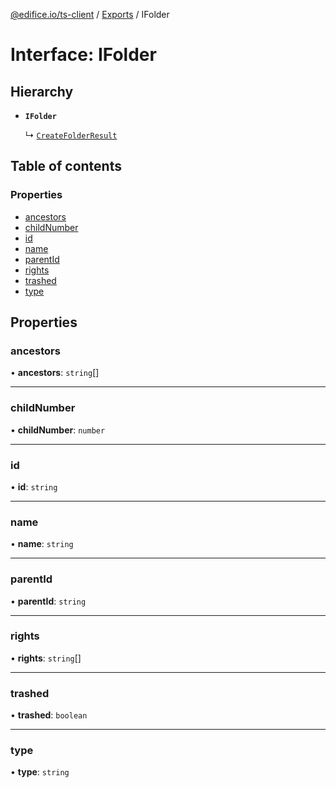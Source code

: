 [@edifice.io/ts-client](../README.md) / [Exports](../modules.md) / IFolder

# Interface: IFolder

## Hierarchy

- **`IFolder`**

  ↳ [`CreateFolderResult`](CreateFolderResult.md)

## Table of contents

### Properties

- [ancestors](IFolder.md#ancestors)
- [childNumber](IFolder.md#childnumber)
- [id](IFolder.md#id)
- [name](IFolder.md#name)
- [parentId](IFolder.md#parentid)
- [rights](IFolder.md#rights)
- [trashed](IFolder.md#trashed)
- [type](IFolder.md#type)

## Properties

### ancestors

• **ancestors**: `string`[]

___

### childNumber

• **childNumber**: `number`

___

### id

• **id**: `string`

___

### name

• **name**: `string`

___

### parentId

• **parentId**: `string`

___

### rights

• **rights**: `string`[]

___

### trashed

• **trashed**: `boolean`

___

### type

• **type**: `string`
